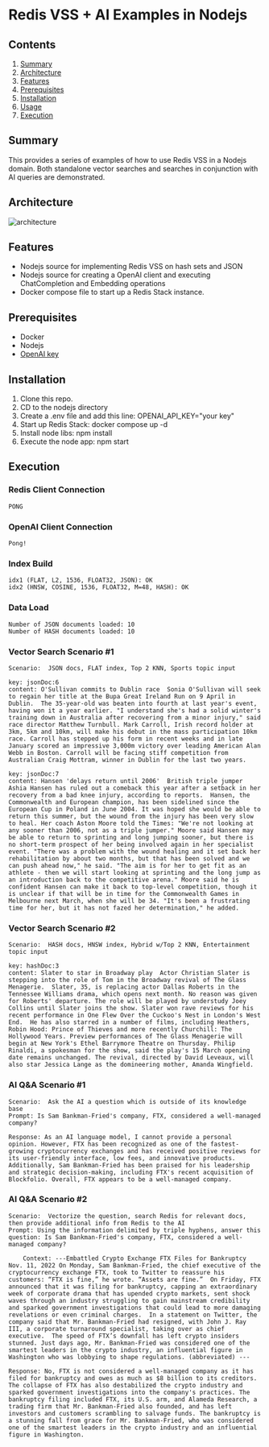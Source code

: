 # Redis VSS + AI Examples in Nodejs

## Contents
1.  [Summary](#summary)
2.  [Architecture](#architecture)
3.  [Features](#features)
4.  [Prerequisites](#prerequisites)
5.  [Installation](#installation)
6.  [Usage](#usage)
7.  [Execution](#execution)

## Summary <a name="summary"></a>
This provides a series of examples of how to use Redis VSS in a Nodejs domain.  Both standalone vector searches and
searches in conjunction with AI queries are demonstrated.

## Architecture <a name="architecture"></a>
![architecture](https://docs.google.com/drawings/d/e/2PACX-1vQlOwYbS5EN29m1Ld2lbZQA16oiB4h1T_x8q0N9_pi8pYNiDQw9igTsP9IZVm1Zje_FQvgag9GJqlaW/pub?w=462&h=268)


## Features <a name="features"></a>
- Nodejs source for implementing Redis VSS on hash sets and JSON
- Nodejs source for creating a OpenAI client and executing ChatCompletion and Embedding operations
- Docker compose file to start up a Redis Stack instance.

## Prerequisites <a name="prerequisites"></a>
- Docker
- Nodejs
- [OpenAI key](https://platform.openai.com)

## Installation <a name="installation"></a>
1.  Clone this repo.
2.  CD to the nodejs directory
3.  Create a .env file and add this line:  OPENAI_API_KEY="your key"
4.  Start up Redis Stack:  docker compose up -d
5.  Install node libs:  npm install
6.  Execute the node app:  npm start

## Execution <a name="execution"></a>
### Redis Client Connection 
 ```text
PONG
 ```
 ### OpenAI Client Connection
 ```text
Pong!
 ```
 ### Index Build
 ```text
idx1 (FLAT, L2, 1536, FLOAT32, JSON): OK
idx2 (HNSW, COSINE, 1536, FLOAT32, M=48, HASH): OK
 ```
### Data Load
```text
Number of JSON documents loaded: 10
Number of HASH documents loaded: 10
```
### Vector Search Scenario #1
```text
Scenario:  JSON docs, FLAT index, Top 2 KNN, Sports topic input

key: jsonDoc:6
content: O'Sullivan commits to Dublin race  Sonia O'Sullivan will seek to regain her title at the Bupa Great Ireland Run on 9 April in Dublin.  The 35-year-old was beaten into fourth at last year's event, having won it a year earlier. "I understand she's had a solid winter's training down in Australia after recovering from a minor injury," said race director Matthew Turnbull. Mark Carroll, Irish record holder at 3km, 5km and 10km, will make his debut in the mass participation 10km race. Carroll has stepped up his form in recent weeks and in late January scored an impressive 3,000m victory over leading American Alan Webb in Boston. Carroll will be facing stiff competition from Australian Craig Mottram, winner in Dublin for the last two years. 

key: jsonDoc:7
content: Hansen 'delays return until 2006'  British triple jumper Ashia Hansen has ruled out a comeback this year after a setback in her recovery from a bad knee injury, according to reports.  Hansen, the Commonwealth and European champion, has been sidelined since the European Cup in Poland in June 2004. It was hoped she would be able to return this summer, but the wound from the injury has been very slow to heal. Her coach Aston Moore told the Times: "We're not looking at any sooner than 2006, not as a triple jumper." Moore said Hansen may be able to return to sprinting and long jumping sooner, but there is no short-term prospect of her being involved again in her specialist event. "There was a problem with the wound healing and it set back her rehabilitation by about two months, but that has been solved and we can push ahead now," he said. "The aim is for her to get fit as an athlete - then we will start looking at sprinting and the long jump as an introduction back to the competitive arena." Moore said he is confident Hansen can make it back to top-level competition, though it is unclear if that will be in time for the Commonwealth Games in Melbourne next March, when she will be 34. "It's been a frustrating time for her, but it has not fazed her determination," he added. 
```
### Vector Search Scenario #2
```text
Scenario:  HASH docs, HNSW index, Hybrid w/Top 2 KNN, Entertainment topic input

key: hashDoc:3
content: Slater to star in Broadway play  Actor Christian Slater is stepping into the role of Tom in the Broadway revival of The Glass Menagerie.  Slater, 35, is replacing actor Dallas Roberts in the Tennessee Williams drama, which opens next month. No reason was given for Roberts' departure. The role will be played by understudy Joey Collins until Slater joins the show. Slater won rave reviews for his recent performance in One Flew Over the Cuckoo's Nest in London's West End.  He has also starred in a number of films, including Heathers, Robin Hood: Prince of Thieves and more recently Churchill: The Hollywood Years. Preview performances of The Glass Menagerie will begin at New York's Ethel Barrymore Theatre on Thursday. Philip Rinaldi, a spokesman for the show, said the play's 15 March opening date remains unchanged. The revival, directed by David Leveaux, will also star Jessica Lange as the domineering mother, Amanda Wingfield.
```
### AI Q&A Scenario #1
```text
Scenario:  Ask the AI a question which is outside of its knowledge base
Prompt: Is Sam Bankman-Fried's company, FTX, considered a well-managed company?

Response: As an AI language model, I cannot provide a personal opinion. However, FTX has been recognized as one of the fastest-growing cryptocurrency exchanges and has received positive reviews for its user-friendly interface, low fees, and innovative products. Additionally, Sam Bankman-Fried has been praised for his leadership and strategic decision-making, including FTX's recent acquisition of Blockfolio. Overall, FTX appears to be a well-managed company.
```
### AI Q&A Scenario #2
```text
Scenario:  Vectorize the question, search Redis for relevant docs, then provide additional info from Redis to the AI
Prompt: Using the information delimited by triple hyphens, answer this question: Is Sam Bankman-Fried's company, FTX, considered a well-managed company?

    Context: ---Embattled Crypto Exchange FTX Files for Bankruptcy  Nov. 11, 2022 On Monday, Sam Bankman-Fried, the chief executive of the cryptocurrency exchange FTX, took to Twitter to reassure his customers: “FTX is fine,” he wrote. “Assets are fine.”  On Friday, FTX announced that it was filing for bankruptcy, capping an extraordinary week of corporate drama that has upended crypto markets, sent shock waves through an industry struggling to gain mainstream credibility and sparked government investigations that could lead to more damaging revelations or even criminal charges.  In a statement on Twitter, the company said that Mr. Bankman-Fried had resigned, with John J. Ray III, a corporate turnaround specialist, taking over as chief executive.  The speed of FTX’s downfall has left crypto insiders stunned. Just days ago, Mr. Bankman-Fried was considered one of the smartest leaders in the crypto industry, an influential figure in Washington who was lobbying to shape regulations. (abbreviated) ---

Response: No, FTX is not considered a well-managed company as it has filed for bankruptcy and owes as much as $8 billion to its creditors. The collapse of FTX has also destabilized the crypto industry and sparked government investigations into the company's practices. The bankruptcy filing included FTX, its U.S. arm, and Alameda Research, a trading firm that Mr. Bankman-Fried also founded, and has left investors and customers scrambling to salvage funds. The bankruptcy is a stunning fall from grace for Mr. Bankman-Fried, who was considered one of the smartest leaders in the crypto industry and an influential figure in Washington.
```